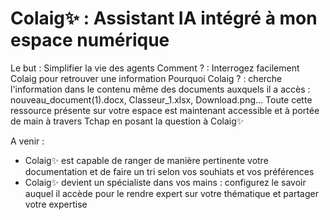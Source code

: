 # Colaig✨ : Assistant IA intégré à mon espace numérique

Le but : Simplifier la vie des agents
Comment ? : Interrogez facilement Colaig pour retrouver une information
Pourquoi Colaig ? : cherche l'information dans le contenu même des documents auxquels il a accès : nouveau_document(1).docx, Classeur_1.xlsx, Download.png... Toute cette ressource présente sur votre espace est maintenant accessible et à portée de main à travers Tchap en posant la question à Colaig✨

A venir : 
- Colaig✨ est capable de ranger de manière pertinente votre documentation et de faire un tri selon vos souhiats et vos préférences 
- Colaig✨ devient un spécialiste dans vos mains : configurez le savoir auquel il accède pour le rendre expert sur votre thématique et partager votre expertise
